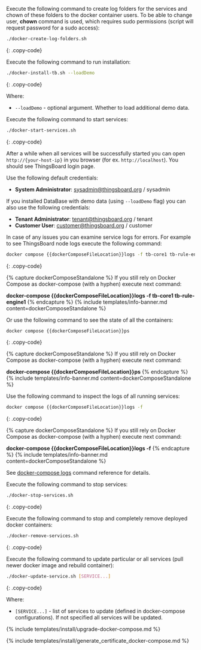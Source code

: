 Execute the following command to create log folders for the services and chown of these folders to the docker container users.
To be able to change user, **chown** command is used, which requires sudo permissions (script will request password for a sudo access):

```bash
./docker-create-log-folders.sh
```
{: .copy-code}

Execute the following command to run installation:

```bash
./docker-install-tb.sh --loadDemo
```
{: .copy-code}

Where:

- `--loadDemo` - optional argument. Whether to load additional demo data.

Execute the following command to start services:

```bash
./docker-start-services.sh
```
{: .copy-code}

After a while when all services will be successfully started you can open `http://{your-host-ip}` in you browser (for ex. `http://localhost`).
You should see ThingsBoard login page.

Use the following default credentials:

- **System Administrator**: sysadmin@thingsboard.org / sysadmin

If you installed DataBase with demo data (using `--loadDemo` flag) you can also use the following credentials:

- **Tenant Administrator**: tenant@thingsboard.org / tenant
- **Customer User**: customer@thingsboard.org / customer

In case of any issues you can examine service logs for errors.
For example to see ThingsBoard node logs execute the following command:

```bash
docker compose {{dockerComposeFileLocation}}logs -f tb-core1 tb-rule-engine1
```
{: .copy-code}

{% capture dockerComposeStandalone %}
If you still rely on Docker Compose as docker-compose (with a hyphen) execute next command:

**docker-compose {{dockerComposeFileLocation}}logs -f tb-core1 tb-rule-engine1**
{% endcapture %}
{% include templates/info-banner.md content=dockerComposeStandalone %}

Or use the following command to see the state of all the containers:

```bash
docker compose {{dockerComposeFileLocation}}ps
```
{: .copy-code}

{% capture dockerComposeStandalone %}
If you still rely on Docker Compose as docker-compose (with a hyphen) execute next command:

**docker-compose {{dockerComposeFileLocation}}ps**
{% endcapture %}
{% include templates/info-banner.md content=dockerComposeStandalone %}

Use the following command to inspect the logs of all running services:

```bash
docker compose {{dockerComposeFileLocation}}logs -f
```
{: .copy-code}

{% capture dockerComposeStandalone %}
If you still rely on Docker Compose as docker-compose (with a hyphen) execute next command:

**docker-compose {{dockerComposeFileLocation}}logs -f**
{% endcapture %}
{% include templates/info-banner.md content=dockerComposeStandalone %}

See [docker-compose logs](https://docs.docker.com/compose/reference/logs/) command reference for details.

Execute the following command to stop services:

```bash
./docker-stop-services.sh
```
{: .copy-code}

Execute the following command to stop and completely remove deployed docker containers:

```bash
./docker-remove-services.sh
```
{: .copy-code}

Execute the following command to update particular or all services (pull newer docker image and rebuild container):

```bash
./docker-update-service.sh [SERVICE...]
```
{: .copy-code}

Where:

- `[SERVICE...]` - list of services to update (defined in docker-compose configurations). If not specified all services will be updated.

{% include templates/install/upgrade-docker-compose.md %}

{% include templates/install/generate_certificate_docker-compose.md %}